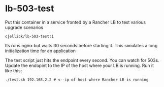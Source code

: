 # lb-503-test

Put this container in a service fronted by a Rancher LB to test various upgrade scenarios

```
cjellick/lb-503-test:1
```

Its runs nginx but waits 30 seconds before starting it. This simulates a long initialization time for an application

The test script just hits the endpoint every second. You can watch for 503s. Update the endopint to the IP of the host where your LB is running. Run it like this:
```
./test.sh 192.168.2.2 # <--ip of host where Rancher LB is running
```
